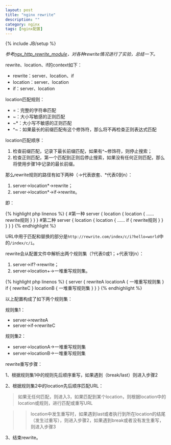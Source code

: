 ```yaml
---
layout: post
title: "nginx rewrite"
description: ""
category: nginx
tags: [nginx配置]
---
```

{% include JB/setup %}

*参考[ngx_http_rewrite_module](http://nginx.org/en/docs/http/ngx_http_rewrite_module.html)，对各种rewrite情况进行了实验，总结一下。*

rewrite、location、if的context如下：

* rewrite：server、location、if
* location：server、location
* if：server、location

location匹配规则：

* =：完整的字符串匹配
* ~：大小写敏感的正则匹配
* ~*：大小写不敏感的正则匹配
* ^~：如果最长的前缀匹配有这个修饰符，那么将不再检查正则表达式匹配

location匹配顺序：

1. 检查前缀匹配，记录下最长前缀匹配，如果有^~修饰符，则停止搜索；
2. 检查正则匹配，第一个匹配到正则后停止搜索，如果没有任何正则匹配，那么将使用步骤1中记录的最长前缀。

<!--more-->

那么rewrite规则的路径有如下两种（->代表嵌套、*代表0到n）：

1. server->location*->rewrite；
2. server->location*->if->rewrite。

即：

{% highlight php linenos %}
{
#第一种
    server {
        location {
            location {
                ……
                rewrite规则
            }
        }
    }
#第二种
    server {
        location {
            location {
                ……
                if {
                    rewrite规则
                }
            }
        }
    }
}
{% endhighlight %}

URL中用于匹配和替换的部分是`http://rewrite.com/index/c/i?hello=world`中的`/index/c/i`。

rewrite会从配置文件中解析出两个规则集（?代表0或1；+代表1到n）：

1. server->if?->rewrite；
2. server->location+->一堆重写规则集。

{% highlight php linenos %}
{
    server {
        rewriteA
        locationA {
            一堆重写规则集
        }
        if {
            rewriteC
        }
        locationB {
            一堆重写规则集
        }
    }
}
{% endhighlight %}

以上配置构成了如下两个规则集：

规则集1：

* server->rewriteA
* server->if->rewriteC

规则集2：

* server->locationA->一堆重写规则集
* server->locationB->一堆重写规则集

rewrite重写步骤：

1、根据规则集1中的规则先后顺序重写，如果遇到（break/last）则进入步骤2

2、根据规则集2中的location先后顺序匹配URL：

> 如果无任何匹配，则进入3，如果匹配到某个location，则根据location中的location或规则，进行匹配或重写URL

>> location中发生重写时，如果遇到last或者执行到所在location的结尾（发生过重写），则进入步骤2，如果遇到break或者没有发生重写，则进入步骤3

3、结束rewrite。
